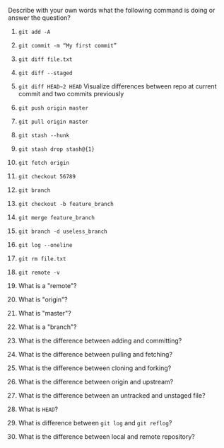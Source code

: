 Describe with your own words what the following command is doing or answer the question?

1. `git add -A`

1. `git commit -m “My first commit”`

1. `git diff file.txt`

1. `git diff --staged`

1. `git diff HEAD~2 HEAD`  Visualize differences between repo at current commit and two commits previously

1. `git push origin master`

1. `git pull origin master`

1. `git stash --hunk`

1. `git stash drop stash@{1}`

1. `git fetch origin`

1. `git checkout 56789`

1. `git branch`

1. `git checkout -b feature_branch`

1. `git merge feature_branch`

1. `git branch -d useless_branch`

1. `git log --oneline`

1. `git rm file.txt`

1. `git remote -v`

1. What is a "remote"?

1. What is "origin"?

1. What is "master"?

1. What is a "branch"?

1. What is the difference between adding and committing?

1. What is the difference between pulling and fetching?

1. What is the difference between cloning and forking?

1. What is the difference between origin and upstream?

1. What is the difference between an untracked and unstaged file?

1. What  is `HEAD`?

1. What is difference between `git log` and `git reflog`?

1. What is the difference between local and remote repository?
